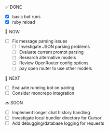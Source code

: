 ✅ DONE
- [x] basic bot runs
- [x] ruby reload

🔄 NOW
- [ ] Fix message parsing issues
  - [ ] Investigate JSON parsing problems
  - [ ] Evaluate current prompt parsing
  - [ ] Research alternative models
  - [ ] Review OpenRouter config options
  * [ ] pay open router to use other models

🎯 NEXT
- [ ] Evaluate running bot on pairing
- [ ] Consider monorepo integration

🔜 SOON
- [ ] Implement longer chat history handling
- [ ] Investigate local bundler directory for Cursor
- [ ] Add debugging/database logging for requests